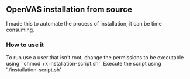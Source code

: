 ## OpenVAS installation from source
<p>I made this to automate the process of installation, it can be time consuming.</p>

### How to use it
<p>To run use a user that isn't root, change the permissions to be executable using
`'chmod +x installation-script.sh'`
Execute the script using 
'./installation-script.sh'
